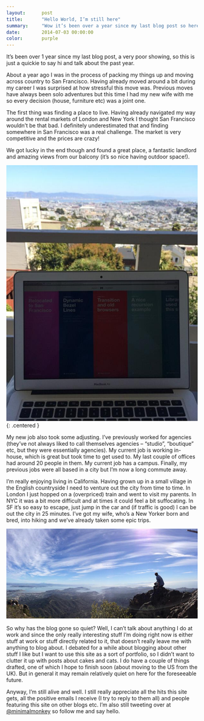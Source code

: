 ```yaml
---
layout:      post
title:       "Hello World, I’m still here"
summary:     "Wow it’s been over a year since my last blog post so here’s a quick post to say hello"
date:        2014-07-03 00:00:00
color:       purple
---
```


It’s been over 1 year since my last blog post, a very poor showing, so this is just a quickie to say hi and talk about the past year.

About a year ago I was in the process of packing my things up and moving across country to San Francisco. Having already moved around a bit during my career I was surprised at how stressful this move was. Previous moves have always been solo adventures but this time I had my new wife with me so every decision (house, furniture etc) was a joint one.

The first thing was finding a place to live. Having already navigated my way around the rental markets of London and New York I thought San Francisco wouldn’t be that bad. I definitely underestimated that and finding somewhere in San Francisco was a real challenge. The market is very competitive and the prices are crazy!

We got lucky in the end though and found a great place, a fantastic landlord and amazing views from our balcony (it’s so nice having outdoor space!).

![View from my balcony, San Francisco](/images/hello-world-im-still-here/view-from-balcony.jpg){: .centered }

My new job also took some adjusting. I’ve previously worked for agencies (they’ve not always liked to call themselves agencies – “studio”, “boutique” etc, but they were essentially agencies). My current job is working in-house, which is great but took time to get used to. My last couple of offices had around 20 people in them. My current job has a campus. Finally, my previous jobs were all based in a city but I’m now a long commute away.

I’m really enjoying living in California. Having grown up in a small village in the English countryside I need to venture out the city from time to time. In London I just hopped on a (overpriced) train and went to visit my parents. In NYC it was a bit more difficult and at times it could feel a bit suffocating. In SF it’s so easy to escape, just jump in the car and (if traffic is good) I can be out the city in 25 minutes. I’ve got my wife, who’s a New Yorker born and bred, into hiking and we’ve already taken some epic trips.

![View from top of Mount Tamalpais, California](/images/hello-world-im-still-here/view-from-mount-tamalpais.jpg)

So why has the blog gone so quiet? Well, I can’t talk about anything I do at work and since the only really interesting stuff I’m doing right now is either stuff at work or stuff directly related to it, that doesn’t really leave me with anything to blog about. I debated for a while about blogging about other stuff I like but I want to use this site as a sort of portfolio, so I didn’t want to clutter it up with posts about cakes and cats. I do have a couple of things drafted, one of which I hope to finish soon (about moving to the US from the UK). But in general it may remain relatively quiet on here for the foreseeable future.

Anyway, I’m still alive and well. I still really appreciate all the hits this site gets, all the positive emails I receive (I try to reply to them all) and people featuring this site on other blogs etc. I’m also still tweeting over at [@minimalmonkey](https://twitter.com/minimalmonkey) so follow me and say hello.
